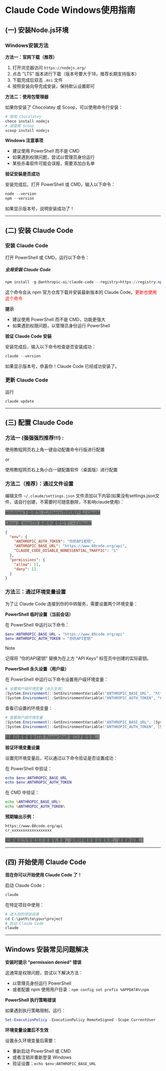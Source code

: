 # Claude Code Windows使用指南

## (一) 安装Node.js环境

### Windows安装方法

**方法一：官网下载（推荐）**

1. 打开浏览器访问 `https://nodejs.org/`
2. 点击 "LTS" 版本进行下载（版本号要大于18，推荐长期支持版本）
3. 下载完成后双击 `.msi` 文件
4. 按照安装向导完成安装，保持默认设置即可

**方法二：使用包管理器**

如果你安装了 Chocolatey 或 Scoop，可以使用命令行安装：

```powershell
# 使用 Chocolatey
choco install nodejs
# 或使用 Scoop
scoop install nodejs
```

**Windows 注意事项**

- 建议使用 PowerShell 而不是 CMD
- 如果遇到权限问题，尝试以管理员身份运行
- 某些杀毒软件可能会误报，需要添加白名单

**验证安装是否成功**

安装完成后，打开 PowerShell 或 CMD，输入以下命令：

```powershell
node --version
npm --version
```

如果显示版本号，说明安装成功了！

***

## (二) 安装 Claude Code

### 安装 Claude Code

打开 PowerShell 或 CMD，运行以下命令：
##### 全局安装 Claude Code
```powershell
npm install -g @anthropic-ai/claude-code --registry=https://registry.npmmirror.com
```

这个命令会从 npm 官方仓库下载并安装最新版本的 Claude Code。<font color="red">更新也使用这个命令</font>

**提示**

- 建议使用 PowerShell 而不是 CMD，功能更强大
- 如果遇到权限问题，以管理员身份运行 PowerShell

**验证 Claude Code 安装**

安装完成后，输入以下命令检查是否安装成功：

```powershell
claude --version
```

如果显示版本号，恭喜你！Claude Code 已经成功安装了。

### 更新 Claude Code

运行

```bash
claude update
```

***

## (三) 配置 Claude Code

### 方法一 (强强强烈推荐!!!) : 
使用教程网页右上角一键自动配置命令行版进行配置

or

使用教程网页右上角小白一键配置软件（桌面版）进行配置

### 方法二（推荐）：通过文件设置

编辑文件 `~/.claude/settings.json` 文件添加以下内容(如果没有settings.json文件，请自行创建，不需要时可随意删除，不影响claude使用)：

<mark style="background-color: #808080; color: #2d3436;">windows下路径为: C:/Users/你的用户名/.claude</mark>

<mark style="background-color: #808080; color: #2d3436;">Linux 或 macOS 系统中通常位于: ∼/.claude</mark>

```json
{
  "env": {
    "ANTHROPIC_AUTH_TOKEN": "你的API密钥",
    "ANTHROPIC_BASE_URL": "https://www.88code.org/api",
    "CLAUDE_CODE_DISABLE_NONESSENTIAL_TRAFFIC": "1"
  },
  "permissions": {
    "allow": [],
    "deny": []
  }
}
```

### 方法三：通过环境变量设置

为了让 Claude Code 连接到你的中转服务，需要设置两个环境变量：

**PowerShell 临时设置（当前会话）**

在 PowerShell 中运行以下命令：

```powershell
$env:ANTHROPIC_BASE_URL = "https://www.88code.org/api"
$env:ANTHROPIC_AUTH_TOKEN = "你的API密钥"
```

> [!NOTE]
> 记得将 "你的API密钥" 替换为在上方 "API Keys" 标签页中创建的实际密钥。

**PowerShell 永久设置（用户级）**

在 PowerShell 中运行以下命令设置用户级环境变量：

```powershell
# 设置用户级环境变量（永久生效）
[System.Environment]::SetEnvironmentVariable("ANTHROPIC_BASE_URL", "https://www.88code.org/api", [System.EnvironmentVariableTarget]::User)
[System.Environment]::SetEnvironmentVariable("ANTHROPIC_AUTH_TOKEN", "你的API密钥", [System.EnvironmentVariableTarget]::User)
```

查看已设置的环境变量：

```powershell
# 查看用户级环境变量
[System.Environment]::GetEnvironmentVariable("ANTHROPIC_BASE_URL", [System.EnvironmentVariableTarget]::User)
[System.Environment]::GetEnvironmentVariable("ANTHROPIC_AUTH_TOKEN", [System.EnvironmentVariableTarget]::User)
```

<mark style="background-color: #808080; color: #2d3436;">设置后需要重新打开 PowerShell 窗口才能生效。</mark>

**验证环境变量设置**

设置完环境变量后，可以通过以下命令验证是否设置成功：

在 PowerShell 中验证：

```powershell
echo $env:ANTHROPIC_BASE_URL
echo $env:ANTHROPIC_AUTH_TOKEN
```

在 CMD 中验证：

```cmd
echo %ANTHROPIC_BASE_URL%
echo %ANTHROPIC_AUTH_TOKEN%
```

**预期输出示例：**

```
https://www.88code.org/api
cr_xxxxxxxxxxxxxxxxxx
```

<mark style="background-color: #808080; color: #2d3436;">如果输出为空或显示变量名本身，说明环境变量设置失败，请重新设置。</mark>

***

## (四) 开始使用 Claude Code

**现在你可以开始使用 Claude Code 了！**

启动 Claude Code：

```powershell
claude
```

在特定项目中使用：

```powershell
# 进入你的项目目录
cd C:\path\to\your\project
# 启动 Claude Code
claude
```

***

## Windows 安装常见问题解决

**安装时提示 "permission denied" 错误**

这通常是权限问题，尝试以下解决方法：

- 以管理员身份运行 PowerShell
- 或者配置 npm 使用用户目录：`npm config set prefix %APPDATA%\npm`

**PowerShell 执行策略错误**

如果遇到执行策略限制，运行：

```powershell
Set-ExecutionPolicy -ExecutionPolicy RemoteSigned -Scope CurrentUser
```

**环境变量设置后不生效**

设置永久环境变量后需要：

- 重新启动 PowerShell 或 CMD
- 或者注销并重新登录 Windows
- 验证设置：`echo $env:ANTHROPIC_BASE_URL`
